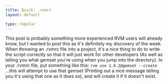 ```yaml
---
title: Quick: .rvmrc
layout: default

type: regular
---
```


This post is probably something more experienced RVM users will already know,
but I wanted to post this as it's definitely my discovery of the week. When
throwing an .rvmrc file into a project, it's a nice thing to do to write the
script correctly so that it will just work for other developers (As well as
telling you what gemset you're using when you jump into the directory). In your
.rvmrc file, put something like this: `rvm use 1.9.2@gemset --create` ...this
will attempt to use that gemset (Printing out a nice message telling you it's
using that one as it does so), and will create it if it doesn't exist.

